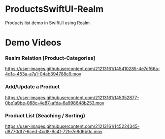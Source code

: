 # ProductsSwiftUI-Realm
Products list demo in SwiftUI using Realm


# Demo Videos

### Realm Relation [Product-Categories]
https://user-images.githubusercontent.com/21213161/145410285-4e7cf66a-4d1a-453a-a7a1-04ab394788e9.mov

### Add/Update a Product
https://user-images.githubusercontent.com/21213161/145352877-0be1a9be-088c-4e87-afda-6a998648b253.mov

### Product List (Seaching / Sorting)
https://user-images.githubusercontent.com/21213161/145224345-d8770df7-6ced-4cd8-9c4f-72fe7e8d6b0c.mov

